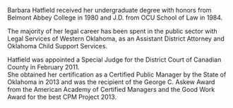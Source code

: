 ﻿---
fname: 'Barbara'
lname: 'Hatfield'
id: 1046
published: False
layout: judge-bio
---
Barbara Hatfield received her undergraduate degree with honors from Belmont Abbey College in 1980 and J.D. from OCU School of Law in 1984. 

The majority of her legal career has been spent in the public sector with Legal Services of Western Oklahoma, as an Assistant District Attorney and Oklahoma Child Support Services.
 
Hatfield was appointed a Special Judge for the District Court of Canadian County in February 2011.  
She obtained her certification as a Certified Public Manager by the State of Oklahoma in 2013 and was the recipient of the George C. Askew Award from the American Academy of Certified Managers and the Good Work Award for the best CPM Project 2013.
